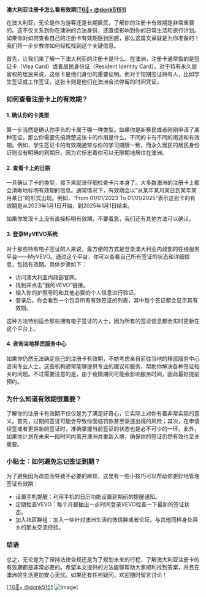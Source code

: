 **澳大利亚注册卡怎么看有效期[[TG💪+ @donk5151](https://t.me/s/donk5151)]**

在澳大利亚，无论是作为游客还是长期居民，了解你的注册卡有效期是非常重要的。这不仅关系到你在澳洲的合法身份，还直接影响到你的日常生活和旅行计划。如果你对如何查看自己的注册卡有效期感到困惑，那么这篇文章就是为你准备的！我们将一步步教你如何轻松找到这个关键信息。

首先，让我们来了解一下澳大利亚的注册卡是什么。在澳洲，注册卡通常指的是签证卡（Visa Card）或者居民身份证（Resident Identity Card）。对于持有永久居留权的居民来说，这张卡是他们身份的重要证明。而对于短期签证持有人，比如学生签证或工作签证，这张卡则是他们在澳洲合法停留的时间凭证。

### 如何查看注册卡上的有效期？

#### 1. 确认你的卡类型

第一步当然是确认你手头的卡属于哪一种类型。如果你是新移民或者刚刚申请了某种签证，那么你需要先搞清楚这张卡的作用是什么。不同的卡有不同的用途和有效期。例如，学生签证卡的有效期通常与你的学习期限一致，而永久居民的居民身份证则没有明确的到期日，因为它标志着你可以无限期地居住在澳洲。

#### 2. 查看卡上的日期

一旦确认了卡的类型，接下来就该仔细检查卡片本身了。大多数澳洲的注册卡上都会清晰地标明有效期的信息。通常情况下，有效期会以“从某年某月某日到某年某月某日”的形式出现。例如，“From 01/01/2023 To 01/01/2025”表示这张卡的有效期是从2023年1月1日开始，到2025年1月1日结束。

如果你发现卡上没有直接标明有效期，不要着急，我们还有其他方法可以确认。

#### 3. 登录MyVEVO系统

对于那些持有电子签证的人来说，最方便的方式是登录澳大利亚内政部的在线服务平台——MyVEVO。通过这个平台，你可以查看自己所有签证的状态和详细信息，包括有效期。具体步骤如下：

- 访问澳大利亚内政部官网。
- 找到并点击“我的VEVO”链接。
- 输入你的护照号码和其他必要的个人信息进行验证。
- 登录后，你会看到一个包含所有有效签证的列表，其中每个签证都会显示其有效期。

这种方法特别适合那些拥有电子签证的人士，因为所有的签证信息都会实时更新在这个平台上。

#### 4. 咨询当地移民服务中心

如果你仍然无法确定自己的注册卡有效期，不妨考虑亲自前往当地的移民服务中心咨询专业人士。这些机构通常能够提供专业的建议和服务，帮助你解决各种签证相关的问题。不过需要注意的是，由于疫情期间可能会影响服务时间，因此最好提前预约。

### 为什么知道有效期很重要？

了解你的注册卡有效期不仅仅是为了满足好奇心，它实际上对你有着非常实际的意义。首先，过期的签证可能会导致你面临罚款甚至驱逐出境的风险；其次，在申请续签或者更换新的签证时，准确掌握当前签证的状态也是必不可少的一环。此外，如果你计划在未来一段时间内离开澳洲并重新入境，确保你的签证仍然有效也至关重要。

### 小贴士：如何避免忘记签证到期？

为了避免因为疏忽而导致不必要的麻烦，这里有一些小技巧可以帮助你更好地管理签证有效期：

- 设置手机提醒：利用手机的日历功能设置到期前的提醒通知。
- 定期检查VEVO：每个月都抽出一点时间登录VEVO检查一下最新的签证状态。
- 加入社区群组：加入一些针对澳洲生活的微信群或者论坛，与其他同样身处异乡的朋友交流经验。

### 结语

总之，无论是为了保持法律合规还是为了规划未来的行程，了解澳大利亚注册卡的有效期都是非常必要的。希望本文提供的方法能够帮助大家顺利找到答案，并且在澳洲的生活更加安心无忧。如果还有任何疑问，欢迎随时留言讨论！

[[TG💪+ @donk5151](https://t.me/s/donk5151) ![Image](https://i.postimg.cc/rwNCRYN7/Snipaste-2025-04-30-17-27-05.png)]